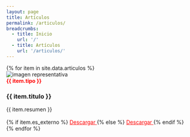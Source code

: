 ```yaml
---
layout: page
title: Artículos
permalink: /articulos/
breadcrumbs:
  - title: Inicio
    url: '/'
  - title: Artículos
    url: '/articulos/'
---
```


<div class="repositorio-list">
  {% for item in site.data.articulos %}
    <div class="repositorio-item">
      <div class="repositorio-item-contenedor-foto">
        <img src="{{ '/assets/images/' | append: item.imagen | prepend: site.baseurl }}" alt="imagen representativa" class="img-responsive">
      </div>
      <div class="contenedor-texto">
        <div style="color: red; font-weight: bold">
          {{ item.tipo }}
        </div>
        <h3>
          {{ item.titulo }}
        </h3>
        <div>
          {{ item.resumen }}
        </div>
        <br>
        {% if item.es_externo %}
          <a href="{{ item.archivo }}" target="_blank" style="color: red">
            Descargar
          </a>
        {% else %}
          <a href="{{ '/articulos/' | append: item.archivo | prepend: site.baseurl }}" download style="color: red">
            Descargar
          </a>
        {% endif %}
      </div>
    </div>
  {% endfor %}
</div>
